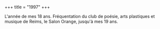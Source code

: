 +++
title = "1997"
+++

L'année de mes 18 ans. Fréquentation du club de poésie, arts plastiques et musique de Reims, le Salon Orange, jusqu'à mes 19 ans.
